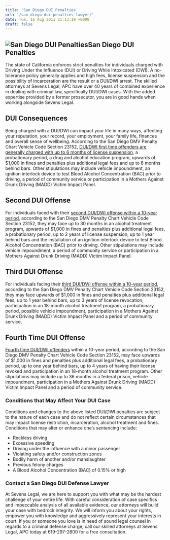 ```yaml
---
title: 'San Diego DUI Penalties'
url: '/san-diego-dui-penalties-lawyer/'
date: Tue, 16 Aug 2011 21:13:19 +0000
draft: false
---
```


**![San Diego DUI Penalties](https://www.sevenslegal.com/wp-content/uploads/2014/12/Samantha-Greene-2-200x300.jpg)San Diego DUI Penalties**
-------------------------------------------------------------------------------------------------------------------------------------------

The state of California enforces strict penalties for individuals charged with Driving Under the Influence (DUI) or Driving While Intoxicated (DWI). A no-tolerance policy generally applies and high fees, license suspension and the possibility of incarceration are the result or a DUI/DWI arrest. The skilled attorneys at Sevens Legal, APC have over 40 years of combined experience in dealing with criminal law, specifically DUI/DWI cases. With the added expertise provided by a former prosecutor, you are in good hands when working alongside Sevens Legal.

DUI Consequences
----------------

Being charged with a DUI/DWI can impact your life in many ways, affecting your reputation, your record, your employment, your family life, finances and overall sense of wellbeing. According to the San Diego DMV Penalty Chart Vehicle Code Section 23152, [DUI/DWI first time offenders are generally charged with up to 6 months of license suspension](https://sandiegoduilawyers.com/1st-time-offense-dui-lawyer/), a probationary period, a drug and alcohol education program, upwards of $1,000 in fines and penalties plus additional legal fees and up to 6 months behind bars. Other stipulations may include vehicle impoundment, an ignition interlock device to test Blood Alcohol Concentration (BAC) prior to driving, a period of community service or participation in a Mothers Against Drunk Driving (MADD) Victim Impact Panel.

Second DUI Offense
------------------

For individuals faced with their [second DUI/DWI offense within a 10-year period](https://sandiegoduilawyers.com/2nd-time-offense-dui-lawyer/), according to the San Diego DMV Penalty Chart Vehicle Code Section 23152, they may face up to 30 months in an alcohol treatment program, upwards of $1,000 in fines and penalties plus additional legal fees, a probationary period, up to 2 years of license suspension, up to 1 year behind bars and the installation of an ignition interlock device to test Blood Alcohol Concentration (BAC) prior to driving. Other stipulations may include vehicle impoundment, a period of community service or participation in a Mothers Against Drunk Driving (MADD) Victim Impact Panel.

Third DUI Offense
-----------------

For individuals facing their [third DUI/DWI offense within a 10-year period](https://sandiegoduilawyers.com/3rd-time-offense-dui-lawyer/), according to the San Diego DMV Penalty Chart Vehicle Code Section 23152, they may face upwards of $1,000 in fines and penalties plus additional legal fees, up to 1 year behind bars, up to 3 years of license revocation, participation in an 18-month alcohol treatment program, a probationary period, possible vehicle impoundment, participation in a Mothers Against Drunk Driving (MADD) Victim Impact Panel and a period of community service.

Fourth Time DUI Offense
-----------------------

[Fourth time DUI/DWI offenders](https://sandiegoduilawyers.com/4th-time-offense-dui-lawyer/) within a 10-year period, according to the San Diego DMV Penalty Chart Vehicle Code Section 23152, may face upwards of $1,000 in fines and penalties plus additional legal fees, a probationary period, up to one year behind bars, up to 4 years of having their license revoked and participation in an 18-month alcohol treatment program. Other stipulations may include up to 36 months in a federal prison, vehicle impoundment, participation in a Mothers Against Drunk Driving (MADD) Victim Impact Panel and a period of community service.

### Conditions that May Affect Your DUI Case

Conditions and changes to the above listed DUI/DWI penalties are subject to the nature of each case and do not reflect certain circumstances that may impact license restriction, incarceration, alcohol treatment and fines. Conditions that may alter or enhance one’s sentencing include:  

*   Reckless driving
*   Excessive speeding
*   Driving under the influence with a minor passenger
*   Violating safety and/or construction zones
*   Bodily harm of another and/or manslaughter
*   Previous felony charges
*   A Blood Alcohol Concentration (BAC) of 0.15% or high

### Contact a San Diego DUI Defense Lawyer

At Sevens Legal, we are here to support you with what may be the hardest challenge of your entire life. With careful consideration of case specifics and impeccable analysis of all available evidence, our attorneys will build your case with bedrock integrity. We will inform you about your rights, empower you with knowledge and aggressively represent your interests in court. If you or someone you love is in need of sound legal counsel in regards to a criminal defense charge, call our skilled attorneys at Sevens Legal, APC today at 619-297-2800 for a free consultation.